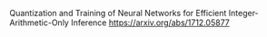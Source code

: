 Quantization and Training of Neural Networks for Efficient Integer-Arithmetic-Only Inference
https://arxiv.org/abs/1712.05877
